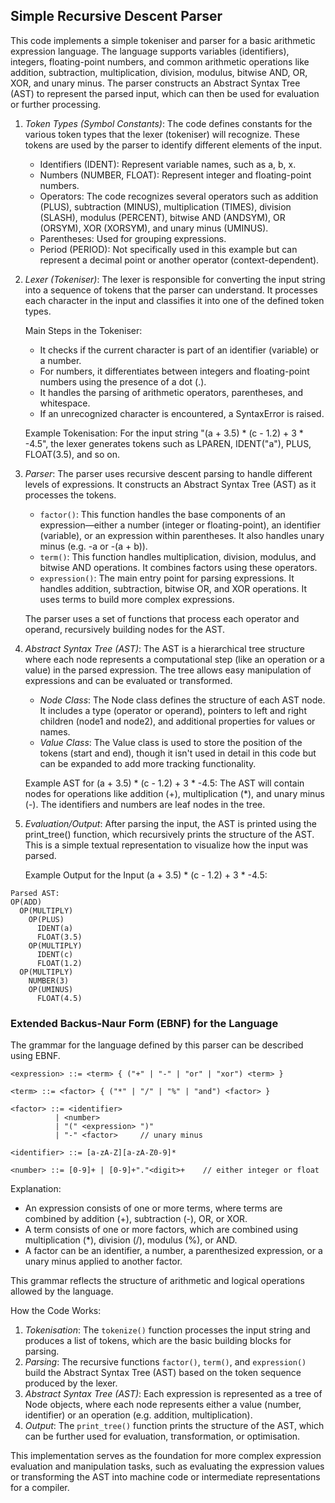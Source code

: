 
## Simple Recursive Descent Parser

This code implements a simple tokeniser and parser for a basic arithmetic expression language.
The language supports variables (identifiers), integers, floating-point numbers, and common
arithmetic operations like addition, subtraction, multiplication, division, modulus, bitwise
AND, OR, XOR, and unary minus. The parser constructs an Abstract Syntax Tree (AST) to represent
the parsed input, which can then be used for evaluation or further processing.


1. *Token Types (Symbol Constants)*:
   The code defines constants for the various token types that the lexer (tokeniser) will recognize.
   These tokens are used by the parser to identify different elements of the input.
	- Identifiers (IDENT): Represent variable names, such as a, b, x.
	- Numbers (NUMBER, FLOAT): Represent integer and floating-point numbers.
	- Operators: The code recognizes several operators such as addition (PLUS), subtraction (MINUS),
      multiplication (TIMES), division (SLASH), modulus (PERCENT), bitwise AND (ANDSYM), OR (ORSYM),
      XOR (XORSYM), and unary minus (UMINUS).
	- Parentheses: Used for grouping expressions.
	- Period (PERIOD): Not specifically used in this example but can represent a decimal point or
      another operator (context-dependent).

2. *Lexer (Tokeniser)*:
   The lexer is responsible for converting the input string into a sequence of tokens that the parser
   can understand. It processes each character in the input and classifies it into one of the defined
   token types.

   Main Steps in the Tokeniser:
	- It checks if the current character is part of an identifier (variable) or a number.
	- For numbers, it differentiates between integers and floating-point numbers using the presence
      of a dot (.).
	- It handles the parsing of arithmetic operators, parentheses, and whitespace.
	- If an unrecognized character is encountered, a SyntaxError is raised.

   Example Tokenisation:
   For the input string "(a + 3.5) * (c - 1.2) + 3 * -4.5", the lexer generates tokens such as
   LPAREN, IDENT("a"), PLUS, FLOAT(3.5), and so on.

3. *Parser*:
   The parser uses recursive descent parsing to handle different levels of expressions. It constructs
   an Abstract Syntax Tree (AST) as it processes the tokens.

	- `factor()`: This function handles the base components of an expression—either a number (integer or
      floating-point), an identifier (variable), or an expression within parentheses. It also handles
      unary minus (e.g. -a or -(a + b)).
	- `term()`: This function handles multiplication, division, modulus, and bitwise AND operations.
      It combines factors using these operators.
	- `expression()`: The main entry point for parsing expressions. It handles addition, subtraction,
      bitwise OR, and XOR operations. It uses terms to build more complex expressions.

   The parser uses a set of functions that process each operator and operand, recursively building
   nodes for the AST.

4. *Abstract Syntax Tree (AST)*:
   The AST is a hierarchical tree structure where each node represents a computational step (like an
   operation or a value) in the parsed expression. The tree allows easy manipulation of expressions
   and can be evaluated or transformed.

	- *Node Class*: The Node class defines the structure of each AST node. It includes a type (operator
      or operand), pointers to left and right children (node1 and node2), and additional properties
      for values or names.
	- *Value Class*: The Value class is used to store the position of the tokens (start and end),
      though it isn't used in detail in this code but can be expanded to add more tracking functionality.

   Example AST for (a + 3.5) * (c - 1.2) + 3 * -4.5:
   The AST will contain nodes for operations like addition (+), multiplication (*), and unary minus (-).
   The identifiers and numbers are leaf nodes in the tree.

5. *Evaluation/Output*:
   After parsing the input, the AST is printed using the print_tree() function, which recursively prints
   the structure of the AST. This is a simple textual representation to visualize how the input was parsed.

   Example Output for the Input (a + 3.5) * (c - 1.2) + 3 * -4.5:

```text
Parsed AST:
OP(ADD)
  OP(MULTIPLY)
    OP(PLUS)
      IDENT(a)
      FLOAT(3.5)
    OP(MULTIPLY)
      IDENT(c)
      FLOAT(1.2)
  OP(MULTIPLY)
    NUMBER(3)
    OP(UMINUS)
      FLOAT(4.5)
```

### Extended Backus-Naur Form (EBNF) for the Language

The grammar for the language defined by this parser can be described using EBNF.

```ebnf
<expression> ::= <term> { ("+" | "-" | "or" | "xor") <term> }

<term> ::= <factor> { ("*" | "/" | "%" | "and") <factor> }

<factor> ::= <identifier>
          | <number>
          | "(" <expression> ")"
          | "-" <factor>     // unary minus
          
<identifier> ::= [a-zA-Z][a-zA-Z0-9]*

<number> ::= [0-9]+ | [0-9]+"."<digit>+    // either integer or float
```

Explanation:
- An expression consists of one or more terms, where terms are combined by
  addition (+), subtraction (-), OR, or XOR.
- A term consists of one or more factors, which are combined using
  multiplication (*), division (/), modulus (%), or AND.
- A factor can be an identifier, a number, a parenthesized expression,
  or a unary minus applied to another factor.

This grammar reflects the structure of arithmetic and logical operations allowed by the language.

How the Code Works:
1. *Tokenisation*: The `tokenize()` function processes the input string and produces a list of tokens,
   which are the basic building blocks for parsing.
2. *Parsing*: The recursive functions `factor()`, `term()`, and `expression()` build the Abstract Syntax
   Tree (AST) based on the token sequence produced by the lexer.
3. *Abstract Syntax Tree (AST)*: Each expression is represented as a tree of Node objects, where
   each node represents either a value (number, identifier) or an operation (e.g. addition,
   multiplication).
4. *Output*: The `print_tree()` function prints the structure of the AST, which can be further used
   for evaluation, transformation, or optimisation.

This implementation serves as the foundation for more complex expression evaluation and manipulation
tasks, such as evaluating the expression values or transforming the AST into machine code or intermediate
representations for a compiler.
